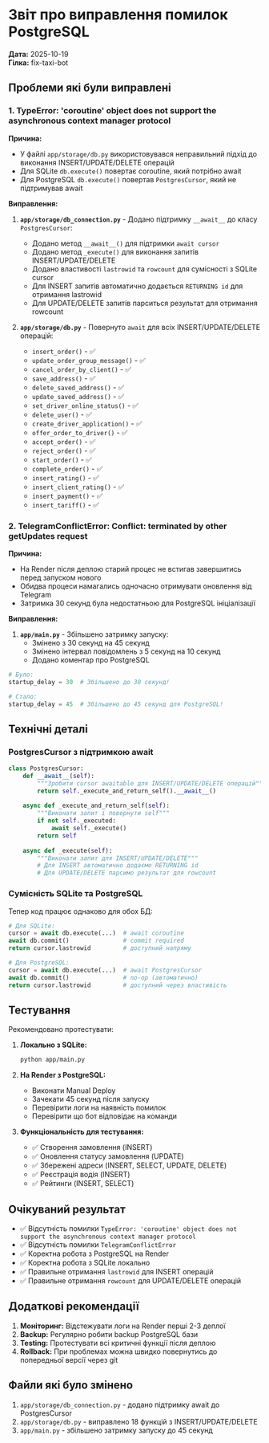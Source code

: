 # Звіт про виправлення помилок PostgreSQL

**Дата:** 2025-10-19  
**Гілка:** fix-taxi-bot

## Проблеми які були виправлені

### 1. TypeError: 'coroutine' object does not support the asynchronous context manager protocol

**Причина:**
- У файлі `app/storage/db.py` використовувався неправильний підхід до виконання INSERT/UPDATE/DELETE операцій
- Для SQLite `db.execute()` повертає coroutine, який потрібно await
- Для PostgreSQL `db.execute()` повертав `PostgresCursor`, який не підтримував await

**Виправлення:**
1. **`app/storage/db_connection.py`** - Додано підтримку `__await__` до класу `PostgresCursor`:
   - Додано метод `__await__()` для підтримки `await cursor`
   - Додано метод `_execute()` для виконання запитів INSERT/UPDATE/DELETE
   - Додано властивості `lastrowid` та `rowcount` для сумісності з SQLite cursor
   - Для INSERT запитів автоматично додається `RETURNING id` для отримання lastrowid
   - Для UPDATE/DELETE запитів парситься результат для отримання rowcount

2. **`app/storage/db.py`** - Повернуто `await` для всіх INSERT/UPDATE/DELETE операцій:
   - `insert_order()` - ✅
   - `update_order_group_message()` - ✅
   - `cancel_order_by_client()` - ✅
   - `save_address()` - ✅
   - `delete_saved_address()` - ✅
   - `update_saved_address()` - ✅
   - `set_driver_online_status()` - ✅
   - `delete_user()` - ✅
   - `create_driver_application()` - ✅
   - `offer_order_to_driver()` - ✅
   - `accept_order()` - ✅
   - `reject_order()` - ✅
   - `start_order()` - ✅
   - `complete_order()` - ✅
   - `insert_rating()` - ✅
   - `insert_client_rating()` - ✅
   - `insert_payment()` - ✅
   - `insert_tariff()` - ✅

### 2. TelegramConflictError: Conflict: terminated by other getUpdates request

**Причина:**
- На Render після деплою старий процес не встигав завершитись перед запуском нового
- Обидва процеси намагались одночасно отримувати оновлення від Telegram
- Затримка 30 секунд була недостатньою для PostgreSQL ініціалізації

**Виправлення:**
1. **`app/main.py`** - Збільшено затримку запуску:
   - Змінено з 30 секунд на 45 секунд
   - Змінено інтервал повідомлень з 5 секунд на 10 секунд
   - Додано коментар про PostgreSQL

```python
# Було:
startup_delay = 30  # Збільшено до 30 секунд!

# Стало:
startup_delay = 45  # Збільшено до 45 секунд для PostgreSQL!
```

## Технічні деталі

### PostgresCursor з підтримкою await

```python
class PostgresCursor:
    def __await__(self):
        """Зробити cursor awaitable для INSERT/UPDATE/DELETE операцій"""
        return self._execute_and_return_self().__await__()
    
    async def _execute_and_return_self(self):
        """Виконати запит і повернути self"""
        if not self._executed:
            await self._execute()
        return self
    
    async def _execute(self):
        """Виконати запит для INSERT/UPDATE/DELETE"""
        # Для INSERT автоматично додаємо RETURNING id
        # Для UPDATE/DELETE парсимо результат для rowcount
```

### Сумісність SQLite та PostgreSQL

Тепер код працює однаково для обох БД:

```python
# Для SQLite:
cursor = await db.execute(...)  # await coroutine
await db.commit()               # commit required
return cursor.lastrowid         # доступний напряму

# Для PostgreSQL:
cursor = await db.execute(...)  # await PostgresCursor
await db.commit()               # no-op (автоматично)
return cursor.lastrowid         # доступний через властивість
```

## Тестування

Рекомендовано протестувати:

1. **Локально з SQLite:**
   ```bash
   python app/main.py
   ```

2. **На Render з PostgreSQL:**
   - Виконати Manual Deploy
   - Зачекати 45 секунд після запуску
   - Перевірити логи на наявність помилок
   - Перевірити що бот відповідає на команди

3. **Функціональність для тестування:**
   - ✅ Створення замовлення (INSERT)
   - ✅ Оновлення статусу замовлення (UPDATE)
   - ✅ Збережені адреси (INSERT, SELECT, UPDATE, DELETE)
   - ✅ Реєстрація водія (INSERT)
   - ✅ Рейтинги (INSERT, SELECT)

## Очікуваний результат

- ✅ Відсутність помилки `TypeError: 'coroutine' object does not support the asynchronous context manager protocol`
- ✅ Відсутність помилки `TelegramConflictError`
- ✅ Коректна робота з PostgreSQL на Render
- ✅ Коректна робота з SQLite локально
- ✅ Правильне отримання `lastrowid` для INSERT операцій
- ✅ Правильне отримання `rowcount` для UPDATE/DELETE операцій

## Додаткові рекомендації

1. **Моніторинг:** Відстежувати логи на Render перші 2-3 деплої
2. **Backup:** Регулярно робити backup PostgreSQL бази
3. **Testing:** Протестувати всі критичні функції після деплою
4. **Rollback:** При проблемах можна швидко повернутись до попередньої версії через git

## Файли які було змінено

1. `app/storage/db_connection.py` - додано підтримку await до PostgresCursor
2. `app/storage/db.py` - виправлено 18 функцій з INSERT/UPDATE/DELETE
3. `app/main.py` - збільшено затримку запуску до 45 секунд
